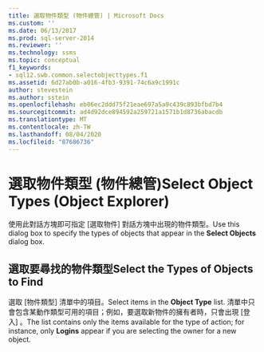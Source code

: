 ```yaml
---
title: 選取物件類型 (物件總管) | Microsoft Docs
ms.custom: ''
ms.date: 06/13/2017
ms.prod: sql-server-2014
ms.reviewer: ''
ms.technology: ssms
ms.topic: conceptual
f1_keywords:
- sql12.swb.common.selectobjecttypes.f1
ms.assetid: 6d27ab0b-a016-4fb3-9391-74c6a9c1991c
author: stevestein
ms.author: sstein
ms.openlocfilehash: eb06ec2ddd75f21eae697a5a9c439c893bfbd7b4
ms.sourcegitcommit: ad4d92dce894592a259721a1571b1d8736abacdb
ms.translationtype: MT
ms.contentlocale: zh-TW
ms.lasthandoff: 08/04/2020
ms.locfileid: "87686736"
---
```

# <a name="select-object-types-object-explorer"></a><span data-ttu-id="4ca4f-102">選取物件類型 (物件總管)</span><span class="sxs-lookup"><span data-stu-id="4ca4f-102">Select Object Types (Object Explorer)</span></span>
  <span data-ttu-id="4ca4f-103">使用此對話方塊即可指定 [選取物件]  對話方塊中出現的物件類型。</span><span class="sxs-lookup"><span data-stu-id="4ca4f-103">Use this dialog box to specify the types of objects that appear in the **Select Objects** dialog box.</span></span>  
  
## <a name="select-the-types-of-objects-to-find"></a><span data-ttu-id="4ca4f-104">選取要尋找的物件類型</span><span class="sxs-lookup"><span data-stu-id="4ca4f-104">Select the Types of Objects to Find</span></span>  
 <span data-ttu-id="4ca4f-105">選取 [物件類型]  清單中的項目。</span><span class="sxs-lookup"><span data-stu-id="4ca4f-105">Select items in the **Object Type** list.</span></span> <span data-ttu-id="4ca4f-106">清單中只會包含某動作類型可用的項目；例如，要選取新物件的擁有者時，只會出現 [登入]  。</span><span class="sxs-lookup"><span data-stu-id="4ca4f-106">The list contains only the items available for the type of action; for instance, only **Logins** appear if you are selecting the owner for a new object.</span></span>  
  
  
